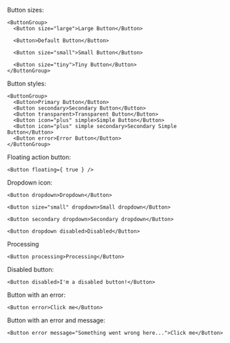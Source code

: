 Button sizes:
```
<ButtonGroup>
  <Button size="large">Large Button</Button>

  <Button>Default Button</Button>

  <Button size="small">Small Button</Button>

  <Button size="tiny">Tiny Button</Button>
</ButtonGroup>
```

Button styles:
```
<ButtonGroup>
  <Button>Primary Button</Button>
  <Button secondary>Secondary Button</Button>
  <Button transparent>Transparent Button</Button>
  <Button icon="plus" simple>Simple Button</Button>
  <Button icon="plus" simple secondary>Secondary Simple Button</Button>
  <Button error>Error Button</Button>
</ButtonGroup>
```



Floating action button:
```
<Button floating={ true } />
```

Dropdown icon:
```
<Button dropdown>Dropdown</Button>
```
```
<Button size="small" dropdown>Small dropdown</Button>
```
```
<Button secondary dropdown>Secondary dropdown</Button>
```
```
<Button dropdown disabled>Disabled</Button>
```


Processing
```
<Button processing>Processing</Button>
```

Disabled button:

```
<Button disabled>I'm a disabled button!</Button>
```

Button with an error:

```
<Button error>Click me</Button>
```

Button with an error and message:

```
<Button error message="Something went wrong here...">Click me</Button>
```
